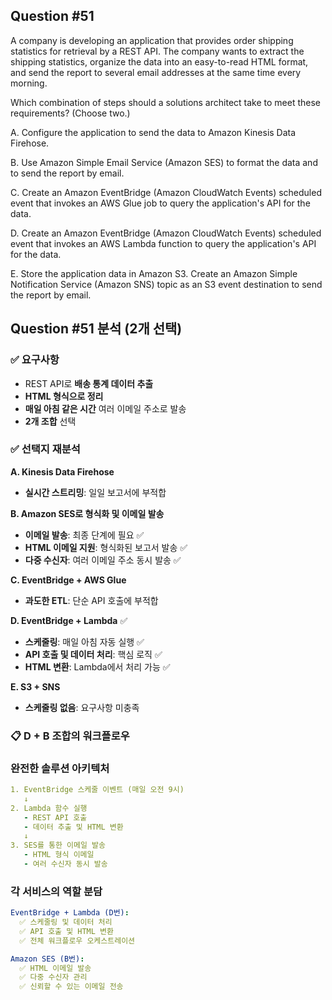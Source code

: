 ## Question #51
A company is developing an application that provides order shipping statistics for retrieval by a REST API. 
The company wants to extract the shipping statistics, organize the data into an easy-to-read HTML format, and send the report to several email addresses at the same time every morning.

Which combination of steps should a solutions architect take to meet these requirements? (Choose two.)

A. Configure the application to send the data to Amazon Kinesis Data Firehose.

B. Use Amazon Simple Email Service (Amazon SES) to format the data and to send the report by email.

C. Create an Amazon EventBridge (Amazon CloudWatch Events) scheduled event that invokes an AWS Glue job to query the application's API for the data.

D. Create an Amazon EventBridge (Amazon CloudWatch Events) scheduled event that invokes an AWS Lambda function to query the application's API for the data.

E. Store the application data in Amazon S3. Create an Amazon Simple Notification Service (Amazon SNS) topic as an S3 event destination to send the report by email.

## Question #51 분석 (2개 선택)

### ✅ 요구사항
- REST API로 **배송 통계 데이터 추출**
- **HTML 형식으로 정리**
- **매일 아침 같은 시간** 여러 이메일 주소로 발송
- **2개 조합** 선택

### ✅ 선택지 재분석

**A. Kinesis Data Firehose**
- **실시간 스트리밍**: 일일 보고서에 부적합 

**B. Amazon SES로 형식화 및 이메일 발송**
- **이메일 발송**: 최종 단계에 필요 ✅
- **HTML 이메일 지원**: 형식화된 보고서 발송 ✅
- **다중 수신자**: 여러 이메일 주소 동시 발송 ✅

**C. EventBridge + AWS Glue**
- **과도한 ETL**: 단순 API 호출에 부적합 

**D. EventBridge + Lambda** ✅
- **스케줄링**: 매일 아침 자동 실행 ✅
- **API 호출 및 데이터 처리**: 핵심 로직 ✅
- **HTML 변환**: Lambda에서 처리 가능 ✅

**E. S3 + SNS**
- **스케줄링 없음**: 요구사항 미충족 

### 📋 D + B 조합의 워크플로우

### **완전한 솔루션 아키텍처**
```yaml
1. EventBridge 스케줄 이벤트 (매일 오전 9시)
   ↓
2. Lambda 함수 실행
   - REST API 호출
   - 데이터 추출 및 HTML 변환
   ↓
3. SES를 통한 이메일 발송
   - HTML 형식 이메일
   - 여러 수신자 동시 발송
```

### **각 서비스의 역할 분담**
```yaml
EventBridge + Lambda (D번):
  ✅ 스케줄링 및 데이터 처리
  ✅ API 호출 및 HTML 변환
  ✅ 전체 워크플로우 오케스트레이션

Amazon SES (B번):
  ✅ HTML 이메일 발송
  ✅ 다중 수신자 관리
  ✅ 신뢰할 수 있는 이메일 전송
```
